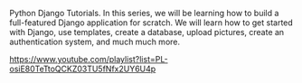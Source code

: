 Python Django Tutorials. In this series, we will be learning how to build a full-featured Django application for scratch. We will learn how to get started with Django, use templates, create a database, upload pictures, create an authentication system, and much much more.

https://www.youtube.com/playlist?list=PL-osiE80TeTtoQCKZ03TU5fNfx2UY6U4p